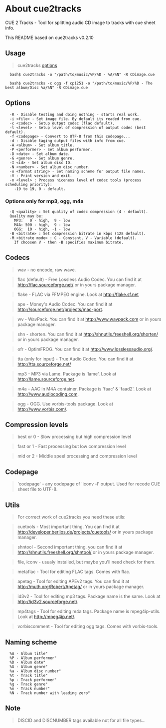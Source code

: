 # About cue2tracks #

CUE 2 Tracks - Tool for splitting audio CD image to tracks with cue sheet info.

This README based on cue2tracks v0.2.10

## Usage ##
> cue2tracks [options](options.md) <cue file>
```
  bash$ cue2tracks -o "/path/to/music/%P/%D - %A/%N" -R CDimage.cue

  bash$ cue2tracks -c ogg -f cp1251 -o "/path/to/music/%P/%D - The best album/Disc %a/%N" -R CDimage.cue
```

## Options ##
```
  -R - Disable testing and doing nothing - starts real work.
  -i <file> - Set image file. By default its readed from cue.
  -c <codec> - Setup output codec (flac default).
  -l <level> - Setup level of compression of output codec (best default).
  -f <codepage> - Convert to UTF-8 from this codepage...
  -d - Disable taging output files with info from cue.
  -A <album> - Set album title.
  -P <performer> - Set album performer.
  -D <date> - Set album date.
  -G <genre> - Set album genre.
  -I <id> - Set album disc ID.
  -N <number> - Set album disc number.
  -o <format string> - Set naming scheme for output file names.
  -V - Print version and exit.
  -n <level> : Process niceness level of codec tools (process scheduling priority):
    -19 to 19, 0 - default.
```
### Options only for mp3, ogg, m4a ###
```
  -Q <quality> : Set quality of codec compression (4 - default).
  Quality may be:
    MP3:   0 - high,  9 - low
    M4A: 500 - high,  9 - low
    OGG:  10 - high, -1 - low
  -B <bitrate> : Set compression bitrate in kbps (128 default).
  -M <bitrate mode> : C - Constant, V - Variable (default).
    If choosen V - then -B specifies maximum bitrate.
```
## Codecs ##

> wav - no encode, raw wave.

> flac (default) - Free Lossless Audio Codec. You can find it at
> http://flac.sourceforge.net/ or in yours package manager.

> flake - FLAC via FFMPEG engine. Look at http://flake.sf.net

> ape - Money's Audio Codec. You can find it at
> http://sourceforge.net/projects/mac-port.

> wv - WavPack. You can find it at http://www.wavpack.com or in yours package
> manager.

> shn - shorten. You can find it at http://shnutils.freeshell.org/shorten/ or in
> yours package manager.

> ofr - OptimFROG. You can find it at http://www.losslessaudio.org/.

> tta (only for input) - True Audio Codec. You can find it at http://tta.sourceforge.net/

> mp3 - MP3 via Lame. Package is 'lame'. Look at http://lame.sourceforge.net.

> m4a - AAC in M4A container. Package is 'faac' & 'faad2'. Look at http://www.audiocoding.com.

> ogg - OGG. Use vorbis-tools package. Look at http://www.vorbis.com/.


## Compression levels ##

> best or 0 - Slow processing but high compression level

> fast or 1 - Fast processing but low compression level

> mid or 2  - Middle speel processing and compression level

## Codepage ##

> 'codepage' - any codepage of 'iconv -l' output. Used for recode CUE sheet file to UTF-8.


## Utils ##

> For correct work of cue2tracks you need these utils:

> cuetools - Most important thing. You can find it at
> http://developer.berlios.de/projects/cuetools/ or in yours package manager.

> shntool - Second important thing. you can find it at
> http://shnutils.freeshell.org/shntool/ or in yours package manager.

> file, iconv - usualy installed, but maybe you'll need check for them.

> metaflac - Tool for editing FLAC tags. Comes with flac.

> apetag - Tool for editing APEv2 tags. You can find it at
> http://muth.org/Robert/Apetag/ or in yours package manager.

> id3v2 - Tool for editing mp3 tags. Package name is the same. Look at
> http://id3v2.sourceforge.net/.

> mp4tags - Tool for editing m4a tags. Package name is mpeg4ip-utils. Look at
> http://mpeg4ip.net/.

> vorbiscomment - Tool for editing ogg tags. Comes with vorbis-tools.


## Naming scheme ##
```
  %A - Album title"
  %P - Album performer"
  %D - Album date"
  %G - Album genre"
  %a - Album disc number"
  %t - Track title"
  %p - Track performer"
  %g - Track genre"
  %n - Track number"
  %N - Track number with leading zero"
```
## Note ##

> DISCID and DISCNUMBER tags available not for all file types...